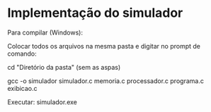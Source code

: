 # Implementação do simulador

   Para compilar (Windows): 
   
   Colocar todos os arquivos na mesma pasta e  digitar no prompt de comando:
   
   cd "Diretório da pasta" (sem as aspas)
   
   gcc -o simulador simulador.c memoria.c processador.c programa.c exibicao.c
   
   Executar: simulador.exe

